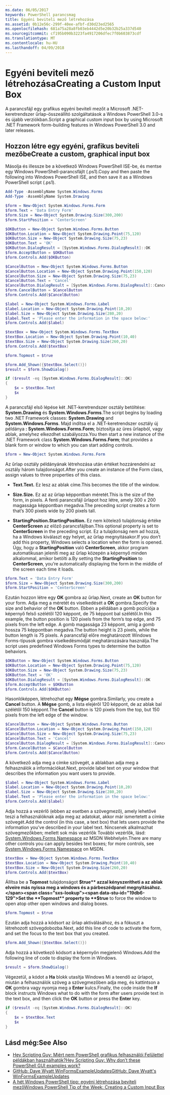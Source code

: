 ```yaml
---
ms.date: 06/05/2017
keywords: PowerShell parancsmag
title: Egyéni beviteli mező létrehozása
ms.assetid: 0b12e56c-299f-40ee-afbf-d30d23ed2565
ms.openlocfilehash: 681a75a28a8fb03eb4442d5e20b32b25a337d540
ms.sourcegitcommit: cf195b090b3223fa4917206dfec7f0b603873cdf
ms.translationtype: MT
ms.contentlocale: hu-HU
ms.lasthandoff: 04/09/2018
---
```

# <a name="creating-a-custom-input-box"></a><span data-ttu-id="19db6-103">Egyéni beviteli mező létrehozása</span><span class="sxs-lookup"><span data-stu-id="19db6-103">Creating a Custom Input Box</span></span>

<span data-ttu-id="19db6-104">A parancsfájl egy grafikus egyéni beviteli mezőt a Microsoft .NET-keretrendszer űrlap-összeállító szolgáltatások a Windows PowerShell 3.0-s és újabb verziókban.</span><span class="sxs-lookup"><span data-stu-id="19db6-104">Script a graphical custom input box by using Microsoft .NET Framework form-building features in Windows PowerShell 3.0 and later releases.</span></span>

## <a name="create-a-custom-graphical-input-box"></a><span data-ttu-id="19db6-105">Hozzon létre egy egyéni, grafikus beviteli mezőbe</span><span class="sxs-lookup"><span data-stu-id="19db6-105">Create a custom, graphical input box</span></span>

<span data-ttu-id="19db6-106">Másolja és illessze be a következő Windows PowerShell ISE-be, és mentse egy Windows PowerShell-parancsfájlt (.ps1).</span><span class="sxs-lookup"><span data-stu-id="19db6-106">Copy and then paste the following into Windows PowerShell ISE, and then save it as a Windows PowerShell script (.ps1).</span></span>

```powershell
Add-Type -AssemblyName System.Windows.Forms
Add-Type -AssemblyName System.Drawing

$form = New-Object System.Windows.Forms.Form
$form.Text = 'Data Entry Form'
$form.Size = New-Object System.Drawing.Size(300,200)
$form.StartPosition = 'CenterScreen'

$OKButton = New-Object System.Windows.Forms.Button
$OKButton.Location = New-Object System.Drawing.Point(75,120)
$OKButton.Size = New-Object System.Drawing.Size(75,23)
$OKButton.Text = 'OK'
$OKButton.DialogResult = [System.Windows.Forms.DialogResult]::OK
$form.AcceptButton = $OKButton
$form.Controls.Add($OKButton)

$CancelButton = New-Object System.Windows.Forms.Button
$CancelButton.Location = New-Object System.Drawing.Point(150,120)
$CancelButton.Size = New-Object System.Drawing.Size(75,23)
$CancelButton.Text = 'Cancel'
$CancelButton.DialogResult = [System.Windows.Forms.DialogResult]::Cancel
$form.CancelButton = $CancelButton
$form.Controls.Add($CancelButton)

$label = New-Object System.Windows.Forms.Label
$label.Location = New-Object System.Drawing.Point(10,20)
$label.Size = New-Object System.Drawing.Size(280,20)
$label.Text = 'Please enter the information in the space below:'
$form.Controls.Add($label)

$textBox = New-Object System.Windows.Forms.TextBox
$textBox.Location = New-Object System.Drawing.Point(10,40)
$textBox.Size = New-Object System.Drawing.Size(260,20)
$form.Controls.Add($textBox)

$form.Topmost = $true

$form.Add_Shown({$textBox.Select()})
$result = $form.ShowDialog()

if ($result -eq [System.Windows.Forms.DialogResult]::OK)
{
    $x = $textBox.Text
    $x
}
```

<span data-ttu-id="19db6-107">A parancsfájl első lépése két .NET-keretrendszer osztály betöltése: **System.Drawing** és **System.Windows.Forms**.</span><span class="sxs-lookup"><span data-stu-id="19db6-107">The script begins by loading two .NET Framework classes: **System.Drawing** and **System.Windows.Forms**.</span></span> <span data-ttu-id="19db6-108">Majd indítsa el a .NET-keretrendszer osztály új példánya **: System.Windows.Forms.Form**; biztosítja az üres űrlapból, vagy ablak, amelyhez elkezdhet szabályozza.</span><span class="sxs-lookup"><span data-stu-id="19db6-108">You then start a new instance of the .NET Framework class **System.Windows.Forms.Form**; that provides a blank form or window to which you can start adding controls.</span></span>

```powershell
$form = New-Object System.Windows.Forms.Form
```

<span data-ttu-id="19db6-109">Az űrlap osztály példányának létrehozása után értéket hozzárendelni az osztály három tulajdonságot.</span><span class="sxs-lookup"><span data-stu-id="19db6-109">After you create an instance of the Form class, assign values to three properties of this class.</span></span>

- <span data-ttu-id="19db6-110">**Text.**</span><span class="sxs-lookup"><span data-stu-id="19db6-110">**Text.**</span></span> <span data-ttu-id="19db6-111">Ez lesz az ablak címe.</span><span class="sxs-lookup"><span data-stu-id="19db6-111">This becomes the title of the window.</span></span>

- <span data-ttu-id="19db6-112">**Size.**</span><span class="sxs-lookup"><span data-stu-id="19db6-112">**Size.**</span></span> <span data-ttu-id="19db6-113">Ez az az űrlap képpontban méretét.</span><span class="sxs-lookup"><span data-stu-id="19db6-113">This is the size of the form, in pixels.</span></span> <span data-ttu-id="19db6-114">A fenti parancsfájl űrlapot hoz létre, amely 300 x 200 magassága képpontban megadva.</span><span class="sxs-lookup"><span data-stu-id="19db6-114">The preceding script creates a form that’s 300 pixels wide by 200 pixels tall.</span></span>

- <span data-ttu-id="19db6-115">**StartingPosition.**</span><span class="sxs-lookup"><span data-stu-id="19db6-115">**StartingPosition.**</span></span> <span data-ttu-id="19db6-116">Ez nem kötelező tulajdonság értéke **CenterScreen** az előző parancsfájlban.</span><span class="sxs-lookup"><span data-stu-id="19db6-116">This optional property is set to **CenterScreen** in the preceding script.</span></span> <span data-ttu-id="19db6-117">Ez a tulajdonság nem ad hozzá, ha a Windows kiválaszt egy helyet, az űrlap megnyitásakor.</span><span class="sxs-lookup"><span data-stu-id="19db6-117">If you don’t add this property, Windows selects a location when the form is opened.</span></span> <span data-ttu-id="19db6-118">Úgy, hogy a **StartingPosition** való **CenterScreen**, akkor program automatikusan jeleníti meg az űrlap közepén a képernyő minden alkalommal, amikor betölti a.</span><span class="sxs-lookup"><span data-stu-id="19db6-118">By setting the **StartingPosition** to **CenterScreen**, you’re automatically displaying the form in the middle of the screen each time it loads.</span></span>

```powershell
$form.Text = 'Data Entry Form'
$form.Size = New-Object System.Drawing.Size(300,200)
$form.StartPosition = 'CenterScreen'
```

<span data-ttu-id="19db6-119">Ezután hozzon létre egy **OK** gombra az űrlap.</span><span class="sxs-lookup"><span data-stu-id="19db6-119">Next, create an **OK** button for your form.</span></span> <span data-ttu-id="19db6-120">Adja meg a méretét és viselkedését a **OK** gombra.</span><span class="sxs-lookup"><span data-stu-id="19db6-120">Specify the size and behavior of the **OK** button.</span></span> <span data-ttu-id="19db6-121">Ebben a példában a gomb pozíciója a képernyő felső szélétől 120 képpont, de 75 képpont bal szélétől.</span><span class="sxs-lookup"><span data-stu-id="19db6-121">In this example, the button position is 120 pixels from the form’s top edge, and 75 pixels from the left edge.</span></span> <span data-ttu-id="19db6-122">A gomb magassága 23 képpont, amíg a gomb hossza 75 képpontban megadva.</span><span class="sxs-lookup"><span data-stu-id="19db6-122">The button height is 23 pixels, while the button length is 75 pixels.</span></span> <span data-ttu-id="19db6-123">A parancsfájl előre meghatározott Windows Forms-típusok gombra viselkedésmódját meghatározására használja.</span><span class="sxs-lookup"><span data-stu-id="19db6-123">The script uses predefined Windows Forms types to determine the button behaviors.</span></span>

```powershell
$OKButton = New-Object System.Windows.Forms.Button
$OKButton.Location = New-Object System.Drawing.Point(75,120)
$OKButton.Size = New-Object System.Drawing.Size(75,23)
$OKButton.Text = 'OK'
$OKButton.DialogResult = [System.Windows.Forms.DialogResult]::OK
$form.AcceptButton = $OKButton
$form.Controls.Add($OKButton)
```

<span data-ttu-id="19db6-124">Hasonlóképpen, létrehozhat egy **Mégse** gombra.</span><span class="sxs-lookup"><span data-stu-id="19db6-124">Similarly, you create a **Cancel** button.</span></span> <span data-ttu-id="19db6-125">A **Mégse** gomb, a lista elejéről 120 képpont, de az ablak bal szélétől 150 képpont.</span><span class="sxs-lookup"><span data-stu-id="19db6-125">The **Cancel** button is 120 pixels from the top, but 150 pixels from the left edge of the window.</span></span>

```powershell
$CancelButton = New-Object System.Windows.Forms.Button
$CancelButton.Location = New-Object System.Drawing.Point(150,120)
$CancelButton.Size = New-Object System.Drawing.Size(75,23)
$CancelButton.Text = 'Cancel'
$CancelButton.DialogResult = [System.Windows.Forms.DialogResult]::Cancel
$form.CancelButton = $CancelButton
$form.Controls.Add($CancelButton)
```

<span data-ttu-id="19db6-126">A következő adja meg a címke szövegét, a ablakban adja meg a felhasználók a információkat.</span><span class="sxs-lookup"><span data-stu-id="19db6-126">Next, provide label text on your window that describes the information you want users to provide.</span></span>

```powershell
$label = New-Object System.Windows.Forms.Label
$label.Location = New-Object System.Drawing.Point(10,20)
$label.Size = New-Object System.Drawing.Size(280,20)
$label.Text = 'Please enter the information in the space below:'
$form.Controls.Add($label)
```

<span data-ttu-id="19db6-127">Adja hozzá a vezérlő (ebben az esetben a szövegmező), amely lehetővé teszi a felhasználóknak adja meg az adatokat, akkor már ismertetett a címke szövegét.</span><span class="sxs-lookup"><span data-stu-id="19db6-127">Add the control (in this case, a text box) that lets users provide the information you’ve described in your label text.</span></span> <span data-ttu-id="19db6-128">Nincsenek alkalmazhat szövegmezőkben; mellett sok más vezérlők További vezérlők, lásd: [System.Windows.Forms Namespace](http://msdn.microsoft.com/library/k50ex0x9(v=vs.110).aspx) az MSDN Webhelyén.</span><span class="sxs-lookup"><span data-stu-id="19db6-128">There are many other controls you can apply besides text boxes; for more controls, see [System.Windows.Forms Namespace](http://msdn.microsoft.com/library/k50ex0x9(v=vs.110).aspx) on MSDN.</span></span>

```powershell
$textBox = New-Object System.Windows.Forms.TextBox
$textBox.Location = New-Object System.Drawing.Point(10,40)
$textBox.Size = New-Object System.Drawing.Size(260,20)
$form.Controls.Add($textBox)
```

<span data-ttu-id="19db6-129">Állítsa be a **Topmost** tulajdonságot **$true** azzal kényszerítheti a az ablak elveire más nyissa meg a windows és a párbeszédpanel megnyitásához.</span><span class="sxs-lookup"><span data-stu-id="19db6-129">Set the **Topmost** property to **$true** to force the window to open atop other open windows and dialog boxes.</span></span>

```powershell
$form.Topmost = $true
```

<span data-ttu-id="19db6-130">Ezután adja hozzá a kódsort az űrlap aktiválásához, és a fókuszt a létrehozott szövegdobozba.</span><span class="sxs-lookup"><span data-stu-id="19db6-130">Next, add this line of code to activate the form, and set the focus to the text box that you created.</span></span>

```powershell
$form.Add_Shown({$textBox.Select()})
```

<span data-ttu-id="19db6-131">Adja hozzá a következő kódsort a képernyőn megjelenő Windows.</span><span class="sxs-lookup"><span data-stu-id="19db6-131">Add the following line of code to display the form in Windows.</span></span>

```powershell
$result = $form.ShowDialog()
```

<span data-ttu-id="19db6-132">Végezetül, a kódot a **Ha** blokk utasítja Windows Mi a teendő az űrlapot, miután a felhasználók szöveg a szövegmezőben adja meg, és kattintson a **OK** gombra vagy nyomja meg a **Enter** kulcs.</span><span class="sxs-lookup"><span data-stu-id="19db6-132">Finally, the code inside the **If** block instructs Windows what to do with the form after users provide text in the text box, and then click the **OK** button or press the **Enter** key.</span></span>

```powershell
if ($result -eq [System.Windows.Forms.DialogResult]::OK)
{
    $x = $textBox.Text
    $x
}
```

## <a name="see-also"></a><span data-ttu-id="19db6-133">Lásd még:</span><span class="sxs-lookup"><span data-stu-id="19db6-133">See Also</span></span>

- [<span data-ttu-id="19db6-134">Hey Scripting Guy: Miért nem PowerShell grafikus felhasználói Felülettel példákban használhatók?</span><span class="sxs-lookup"><span data-stu-id="19db6-134">Hey Scripting Guy:  Why don’t these PowerShell GUI examples work?</span></span>](http://go.microsoft.com/fwlink/?LinkId=506644)
- [<span data-ttu-id="19db6-135">GitHub: Dave Wyatt WinFormsExampleUpdates</span><span class="sxs-lookup"><span data-stu-id="19db6-135">GitHub: Dave Wyatt's WinFormsExampleUpdates</span></span>](https://github.com/dlwyatt/WinFormsExampleUpdates)
- [<span data-ttu-id="19db6-136">A hét Windows PowerShell tipp: egyéni létrehozása beviteli mező</span><span class="sxs-lookup"><span data-stu-id="19db6-136">Windows PowerShell Tip of the Week:  Creating a Custom Input Box</span></span>](http://technet.microsoft.com/library/ff730941.aspx)